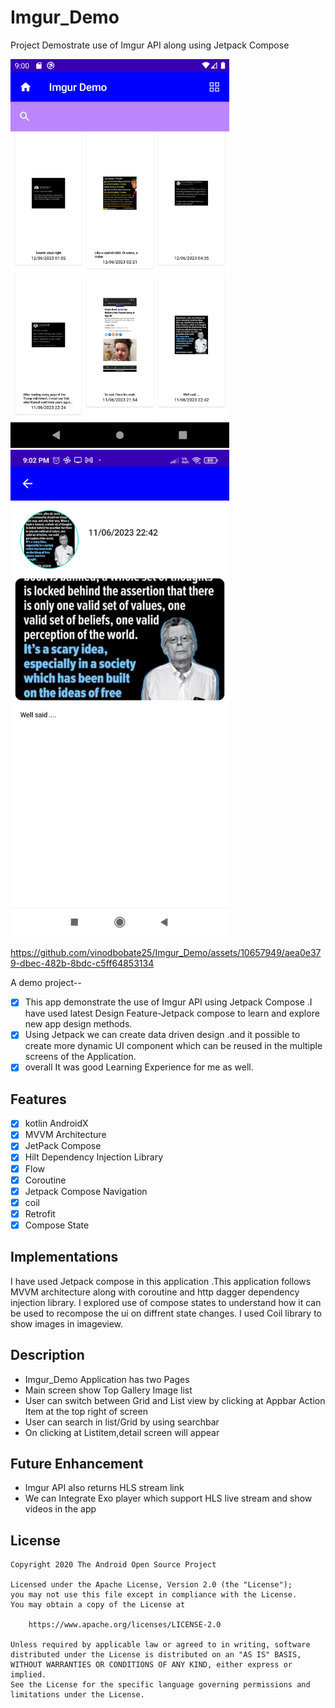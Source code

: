 # Imgur_Demo
Project Demostrate use of Imgur API along using Jetpack Compose

<img src="Screenshot_20230612_210030.png" alt="player git1" width="350"  />
<img src="Screenshot_20230612_210255.png" alt="player git1"  width="350" />

https://github.com/vinodbobate25/Imgur_Demo/assets/10657949/aea0e379-dbec-482b-8bdc-c5ff64853134


A demo project--


- [x] This app demonstrate the use of Imgur API using Jetpack Compose  .I have used latest Design Feature-Jetpack compose to learn and explore new app design methods.
- [x] Using Jetpack we can create data driven design .and it possible to create more dynamic UI component which can be reused in the multiple screens of the Application.
- [x] overall It was good Learning Experience for me as well.

## Features

- [x] kotlin AndroidX
- [x] MVVM Architecture
- [x] JetPack Compose
- [x] Hilt Dependency Injection Library
- [x] Flow
- [x] Coroutine
- [x] Jetpack Compose Navigation
- [x] coil
- [x] Retrofit
- [x] Compose State

## Implementations
I have used Jetpack compose in this application .This application follows MVVM architecture along with coroutine and http dagger dependency injection library.
I explored use of compose states to understand how it can be used to recompose the ui on diffrent state changes.
I used Coil library to show images in imageview.


## Description
- Imgur_Demo Application  has two Pages
- Main screen show Top Gallery Image list 
- User can switch between Grid and List view by clicking at Appbar Action Item at the top right of screen
- User can search in list/Grid by using searchbar
- On clicking at Listitem,detail screen will appear

## Future Enhancement
- Imgur API also returns HLS stream link
- We can Integrate Exo player which support HLS live stream and show videos in the app

## License
```
Copyright 2020 The Android Open Source Project

Licensed under the Apache License, Version 2.0 (the "License");
you may not use this file except in compliance with the License.
You may obtain a copy of the License at

    https://www.apache.org/licenses/LICENSE-2.0

Unless required by applicable law or agreed to in writing, software
distributed under the License is distributed on an "AS IS" BASIS,
WITHOUT WARRANTIES OR CONDITIONS OF ANY KIND, either express or implied.
See the License for the specific language governing permissions and
limitations under the License.
```






